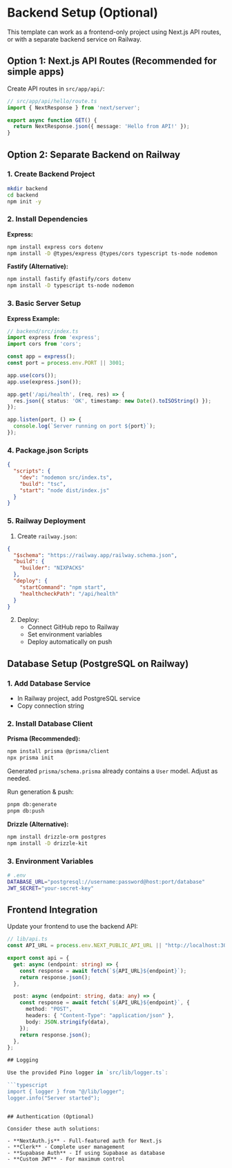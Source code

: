 # Backend Setup (Optional)

This template can work as a frontend-only project using Next.js API routes, or with a separate backend service on Railway.

## Option 1: Next.js API Routes (Recommended for simple apps)

Create API routes in `src/app/api/`:

```typescript
// src/app/api/hello/route.ts
import { NextResponse } from 'next/server';

export async function GET() {
  return NextResponse.json({ message: 'Hello from API!' });
}
```

## Option 2: Separate Backend on Railway

### 1. Create Backend Project

```bash
mkdir backend
cd backend
npm init -y
```

### 2. Install Dependencies

**Express:**

```bash
npm install express cors dotenv
npm install -D @types/express @types/cors typescript ts-node nodemon
```

**Fastify (Alternative):**

```bash
npm install fastify @fastify/cors dotenv
npm install -D typescript ts-node nodemon
```

### 3. Basic Server Setup

**Express Example:**

```typescript
// backend/src/index.ts
import express from 'express';
import cors from 'cors';

const app = express();
const port = process.env.PORT || 3001;

app.use(cors());
app.use(express.json());

app.get('/api/health', (req, res) => {
  res.json({ status: 'OK', timestamp: new Date().toISOString() });
});

app.listen(port, () => {
  console.log(`Server running on port ${port}`);
});
```

### 4. Package.json Scripts

```json
{
  "scripts": {
    "dev": "nodemon src/index.ts",
    "build": "tsc",
    "start": "node dist/index.js"
  }
}
```

### 5. Railway Deployment

1. Create `railway.json`:

```json
{
  "$schema": "https://railway.app/railway.schema.json",
  "build": {
    "builder": "NIXPACKS"
  },
  "deploy": {
    "startCommand": "npm start",
    "healthcheckPath": "/api/health"
  }
}
```

2. Deploy:
   - Connect GitHub repo to Railway
   - Set environment variables
   - Deploy automatically on push

## Database Setup (PostgreSQL on Railway)

### 1. Add Database Service

- In Railway project, add PostgreSQL service
- Copy connection string

### 2. Install Database Client

**Prisma (Recommended):**

```bash
npm install prisma @prisma/client
npx prisma init
```

Generated `prisma/schema.prisma` already contains a `User` model. Adjust as needed.

Run generation & push:

```bash
pnpm db:generate
pnpm db:push
```

**Drizzle (Alternative):**

```bash
npm install drizzle-orm postgres
npm install -D drizzle-kit
```

### 3. Environment Variables

```bash
# .env
DATABASE_URL="postgresql://username:password@host:port/database"
JWT_SECRET="your-secret-key"
```

## Frontend Integration

Update your frontend to use the backend API:

````typescript
// lib/api.ts
const API_URL = process.env.NEXT_PUBLIC_API_URL || "http://localhost:3001";

export const api = {
  get: async (endpoint: string) => {
    const response = await fetch(`${API_URL}${endpoint}`);
    return response.json();
  },

  post: async (endpoint: string, data: any) => {
    const response = await fetch(`${API_URL}${endpoint}`, {
      method: "POST",
      headers: { "Content-Type": "application/json" },
      body: JSON.stringify(data),
    });
    return response.json();
  },
};

## Logging

Use the provided Pino logger in `src/lib/logger.ts`:

```typescript
import { logger } from "@/lib/logger";
logger.info("Server started");
````

```

## Authentication (Optional)

Consider these auth solutions:

- **NextAuth.js** - Full-featured auth for Next.js
- **Clerk** - Complete user management
- **Supabase Auth** - If using Supabase as database
- **Custom JWT** - For maximum control
```
